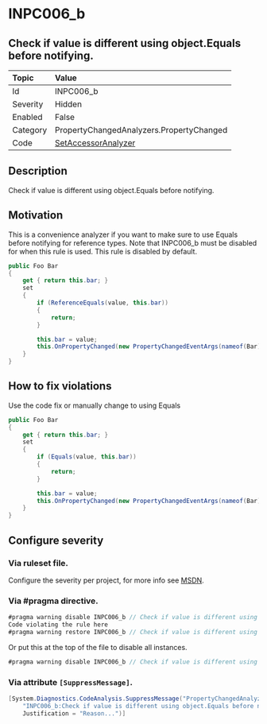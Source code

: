 # INPC006_b
## Check if value is different using object.Equals before notifying.

| Topic    | Value
| :--      | :--
| Id       | INPC006_b
| Severity | Hidden
| Enabled  | False
| Category | PropertyChangedAnalyzers.PropertyChanged
| Code     | [SetAccessorAnalyzer](https://github.com/DotNetAnalyzers/PropertyChangedAnalyzers/blob/master/PropertyChangedAnalyzers/Analyzers/SetAccessorAnalyzer.cs)

## Description

Check if value is different using object.Equals before notifying.

## Motivation

This is a convenience analyzer if you want to make sure to use Equals before notifying for reference types.
Note that INPC006_b must be disabled for when this rule is used.
This rule is disabled by default.

```c#
public Foo Bar
{
    get { return this.bar; }
    set
    {
        if (ReferenceEquals(value, this.bar))
        {
            return;
        }

        this.bar = value;
        this.OnPropertyChanged(new PropertyChangedEventArgs(nameof(Bar)));
    }
}
```

## How to fix violations

Use the code fix or manually change to using Equals

```c#
public Foo Bar
{
    get { return this.bar; }
    set
    {
        if (Equals(value, this.bar))
        {
            return;
        }

        this.bar = value;
        this.OnPropertyChanged(new PropertyChangedEventArgs(nameof(Bar)));
    }
}
```

<!-- start generated config severity -->
## Configure severity

### Via ruleset file.

Configure the severity per project, for more info see [MSDN](https://msdn.microsoft.com/en-us/library/dd264949.aspx).

### Via #pragma directive.
```C#
#pragma warning disable INPC006_b // Check if value is different using object.Equals before notifying.
Code violating the rule here
#pragma warning restore INPC006_b // Check if value is different using object.Equals before notifying.
```

Or put this at the top of the file to disable all instances.
```C#
#pragma warning disable INPC006_b // Check if value is different using object.Equals before notifying.
```

### Via attribute `[SuppressMessage]`.

```C#
[System.Diagnostics.CodeAnalysis.SuppressMessage("PropertyChangedAnalyzers.PropertyChanged", 
    "INPC006_b:Check if value is different using object.Equals before notifying.", 
    Justification = "Reason...")]
```
<!-- end generated config severity -->